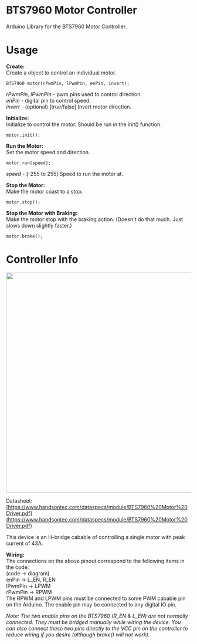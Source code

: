 
# BTS7960 Motor Controller  
Arduino Library for the BTS7960 Motor Controller. 

# Usage  
**Create:**  
Create a object to control an individual motor.  

    BTS7960 motor(rPwmPin, lPwmPin, enPin, invert);  

*rPwmPin, lPwmPin* - pwm pins used to control direction.  
*enPin* - digital pin to control speed.  
*invert* - (optional) [true/false] Invert motor direction.  
  

**Initialize:**  
Initialize to control the motor. Should be run in the init() function.

    motor.init();

  
**Run the Motor:**  
Set the motor speed and direction.

    motor.run(speed);

*speed* - [-255 to 255] Speed to run the motor at.


**Stop the Motor:**  
Make the motor coast to a stop.

    motor.stop();


**Stop the Motor with Braking:**  
Make the motor stop with the braking action. (Doesn't do that much. Just slows down slightly faster.)

    motor.brake();


  
# Controller Info  
<img src="http://drive.google.com/uc?export=view&id=11ksjhtVJ6fS-xGV-8BJH1_RkUEz0fTbs" width="600" />

Datasheet: [https://www.handsontec.com/dataspecs/module/BTS7960%20Motor%20Driver.pdf](https://www.handsontec.com/dataspecs/module/BTS7960%20Motor%20Driver.pdf)

This device is an H-bridge cabable of controlling a single motor with peak current of 43A.

**Wiring:**  
The connections on the above pinout correspond to the following items in the code:  
(code -> diagram)  
enPin -> L_EN, R_EN  
lPwmPin -> LPWM  
rPwmPin -> RPWM  
The RPWM and LPWM pins must be connected to some PWM cabable pin on the Arduino. The enable pin may be connected to any digital IO pin.

*Note: The two enable pins on the BTS7960 (R_EN & L_EN) are not normally connected. They must be bridged manually while wiring the device. You can also connect these two pins directly to the VCC pin on the controller to reduce wiring if you desire (although brake() will not work).*

